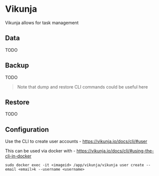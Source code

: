 <!--
SPDX-FileCopyrightText: Andrew Hayzen <ahayzen@gmail.com>

SPDX-License-Identifier: MPL-2.0
-->

# Vikunja

Vikunja allows for task management

## Data

TODO

## Backup

TODO

> Note that dump and restore CLI commands could be useful here

## Restore

TODO

## Configuration

Use the CLI to create user accounts - https://vikunja.io/docs/cli/#user

This can be used via docker with - https://vikunja.io/docs/cli/#using-the-cli-in-docker

```console
sudo docker exec -it <imageid> /app/vikunja/vikunja user create --email <email>k --username <username>
```

